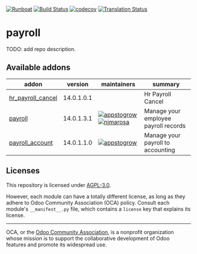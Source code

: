 
[![Runboat](https://img.shields.io/badge/runboat-Try%20me-875A7B.png)](https://runboat.odoo-community.org/builds?repo=OCA/payroll&target_branch=14.0)
[![Build Status](https://travis-ci.com/OCA/payroll.svg?branch=14.0)](https://travis-ci.com/OCA/payroll)
[![codecov](https://codecov.io/gh/OCA/payroll/branch/14.0/graph/badge.svg)](https://codecov.io/gh/OCA/payroll)
[![Translation Status](https://translation.odoo-community.org/widgets/payroll-14-0/-/svg-badge.svg)](https://translation.odoo-community.org/engage/payroll-14-0/?utm_source=widget)

<!-- /!\ do not modify above this line -->

# payroll

TODO: add repo description.

<!-- /!\ do not modify below this line -->

<!-- prettier-ignore-start -->

[//]: # (addons)

Available addons
----------------
addon | version | maintainers | summary
--- | --- | --- | ---
[hr_payroll_cancel](hr_payroll_cancel/) | 14.0.1.0.1 |  | Hr Payroll Cancel
[payroll](payroll/) | 14.0.1.3.1 | [![appstogrow](https://github.com/appstogrow.png?size=30px)](https://github.com/appstogrow) [![nimarosa](https://github.com/nimarosa.png?size=30px)](https://github.com/nimarosa) | Manage your employee payroll records
[payroll_account](payroll_account/) | 14.0.1.1.0 | [![appstogrow](https://github.com/appstogrow.png?size=30px)](https://github.com/appstogrow) | Manage your payroll to accounting

[//]: # (end addons)

<!-- prettier-ignore-end -->

## Licenses

This repository is licensed under [AGPL-3.0](LICENSE).

However, each module can have a totally different license, as long as they adhere to Odoo Community Association (OCA)
policy. Consult each module's `__manifest__.py` file, which contains a `license` key
that explains its license.

----
OCA, or the [Odoo Community Association](http://odoo-community.org/), is a nonprofit
organization whose mission is to support the collaborative development of Odoo features
and promote its widespread use.
